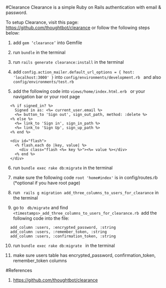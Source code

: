#Clearance
Clearance is a simple Ruby on Rails authentication with email & password.

To setup Clearance, visit this page: https://github.com/thoughtbot/clearance or follow the following steps below:

1. add ``` gem ‘clearance’ ``` into Gemfile

2. run ``` bundle ``` in the terminal

3. run ``` rails generate clearance:install ``` in the terminal 

4. add ``` config.action_mailer.default_url_options = { host: 'localhost:3000' } ``` into ```config/environments/development.rb ``` and also ``` config/environments/test.rb ```

5. add the following code into ```views/home/index.html.erb ``` or your navigation bar or your root page
  ```   
    <% if signed_in? %>
      Signed in as: <%= current_user.email %>
      <%= button_to 'Sign out', sign_out_path, method: :delete %>
    <% else %>
      <%= link_to 'Sign in', sign_in_path %>
      <%= link_to 'Sign Up', sign_up_path %>
    <% end %>

    <div id="flash">
      <% flash.each do |key, value| %>
        <div class="flash <%= key %>"><%= value %></div>
      <% end %>
    </div>
```

6. run ``` bundle exec rake db:migrate ``` in the terminal

7. make sure the following code ``` root 'home#index' ``` is in config/routes.rb (*optional if you have root page)

8. run ``` rails g migration add_three_columns_to_users_for_clearance``` in the terminal
    
9. go to ``` db/migrate``` and find ```<timestamps>_add_three_columns_to_users_for_clearance.rb ```add the following code into the file:
  ``` 
    add_column :users, :encrypted_password, :string
    add_column :users, :remember_token, :string
    add_column :users, :confirmation_token, :string 
```

10. run ``` bundle exec rake db:migrate  ``` in the terminal

11. make sure users table has encrypted_password, confirmation_token, remember_token columns


#References
1. https://github.com/thoughtbot/clearance


